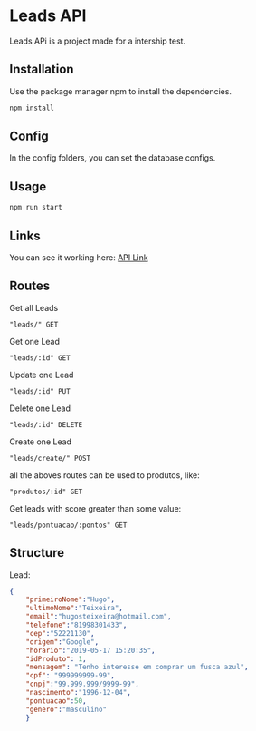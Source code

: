 # Leads API

Leads APi is a project made for a intership test.

## Installation

Use the package manager npm to install the dependencies.

```bash
npm install
```
## Config
In the config folders, you can set the database configs.

## Usage

```bash
npm run start
```
## Links
You can see it working here: [API Link](https://leadsapihugosteixeira.herokuapp.com)

## Routes

Get all Leads
```
"leads/" GET
```

Get one Lead

```
"leads/:id" GET
```

Update one Lead

```
"leads/:id" PUT
```

Delete one Lead

```
"leads/:id" DELETE
```

Create one Lead
```
"leads/create/" POST
```

all the aboves routes can be used to produtos, like:

```
"produtos/:id" GET
```

Get leads with score greater than some value:
```
"leads/pontuacao/:pontos" GET
```

## Structure

Lead:
```json
{
	"primeiroNome":"Hugo",
    "ultimoNome":"Teixeira",
    "email":"hugosteixeira@hotmail.com",
    "telefone":"81998301433",
    "cep":"52221130",
    "origem":"Google",
    "horario":"2019-05-17 15:20:35",
    "idProduto": 1,
    "mensagem": "Tenho interesse em comprar um fusca azul",
    "cpf": "999999999-99",
    "cnpj":"99.999.999/9999-99",
    "nascimento":"1996-12-04",
    "pontuacao":50,
    "genero":"masculino"
	}
```

